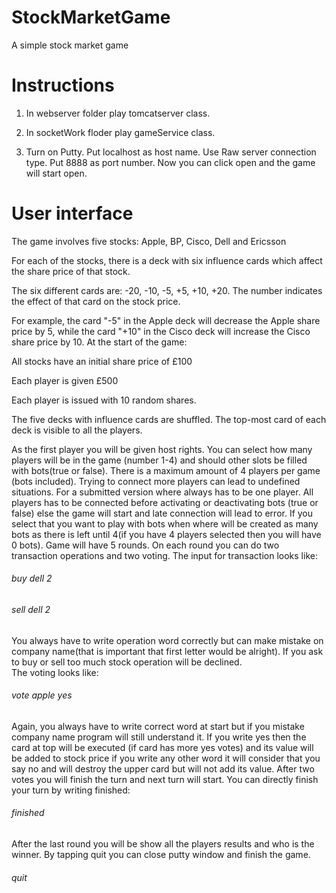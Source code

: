 # StockMarketGame
A simple stock market game

# Instructions
1. In webserver folder play tomcatserver class. 

2. In socketWork floder play gameService class.

3. Turn on Putty. Put localhost as host name. Use Raw server connection type. Put 8888 as port number. Now you can click open and the game will start open. 

# User interface 

The game involves five stocks: Apple, BP, Cisco, Dell and Ericsson

For each of the stocks, there is a deck with six influence cards which affect the share price of that stock.

The six different cards are: -20, -10, -5, +5, +10, +20. The number indicates the effect of that card on the stock price.

For example, the card "-5" in the Apple deck will decrease the Apple share price by 5, while the card "+10" in the Cisco deck will increase the Cisco share price by 10.
At the start of the game:

All stocks have an initial share price of £100

Each player is given £500

Each player is issued with 10 random shares.

The five decks with influence cards are shuffled. The top-most card of each deck is visible to all the players.

As the first player you will be given host rights. You can select how many players will be in the game (number 1-4) and should other slots be filled with bots(true or false). There is a maximum amount of 4 players per game (bots included). Trying to connect more players can lead to undefined situations. For a submitted version where always has to be one player. All players has to be connected before activating or deactivating bots (true or false) else the game will start and late connection will lead to error. If you select that you want to play with bots when where will be created as many bots as there is left until 4(if you have 4 players selected then you will have 0 bots). 
Game will have 5 rounds. On each round you can do two transaction operations and two voting. 
The input for transaction looks like: 
 
 ###### buy dell 2
 
 ###### sell dell 2
 
You always have to write operation word correctly but can make mistake on company name(that is important that first letter would be alright). If you ask to buy or sell too much stock operation will be declined.  
The voting looks like: 
 
 ###### vote apple yes
 
Again, you always have to write correct word at start but if you mistake company name program will still understand it. If you write yes then the card at top will be executed (if card has more yes votes) and its value will be added to stock price if you write any other word it will consider that you say no and will destroy the upper card but will not add its value. 
After two votes you will finish the turn and next turn will start. You can directly finish your turn by writing finished: 
 
 ###### finished
After the last round you will be show all the players results and who is the winner. By tapping quit you can close putty window and finish the game. 

###### quit

